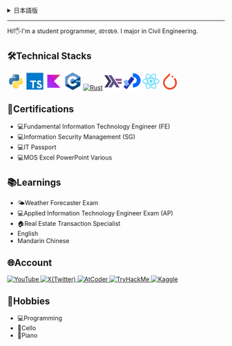
<details><summary>日本語版</summary>
こんにちは！🖐️私は学生プログラマの `dOtOb9` です．

## 🎓大学の専攻
- 🏗️土木工学

## 技術スタック
</p>
</p>
<p align="left">
	<img src="https://raw.githubusercontent.com/devicons/devicon/master/icons/python/python-original.svg" width="40" height="40" alt="Python"/>
	<img src="https://raw.githubusercontent.com/devicons/devicon/master/icons/typescript/typescript-original.svg" width="40" height="40" alt="TypeScript"/>
	<img src="https://raw.githubusercontent.com/devicons/devicon/master/icons/kotlin/kotlin-original.svg" width="40" height="40" alt="Kotlin"/>
	<img src="https://raw.githubusercontent.com/devicons/devicon/master/icons/cplusplus/cplusplus-original.svg" width="40" height="40" alt="C++"/>
	<img src="https://www.rust-lang.org/logos/rust-logo-blk.svg" width="40" height="40" alt="Rust"/>
	<img src="https://raw.githubusercontent.com/devicons/devicon/master/icons/haskell/haskell-original.svg" width="40" height="40" alt="Haskell"/>
	<img src="https://raw.githubusercontent.com/devicons/devicon/master/icons/processing/processing-original.svg" width="40" height="40" alt="Processing"/>
	<img src="https://raw.githubusercontent.com/devicons/devicon/master/icons/react/react-original.svg" width="40" height="40" alt="React"/>
	<img src="https://raw.githubusercontent.com/devicons/devicon/master/icons/pytorch/pytorch-original.svg" width="40" height="40" alt="PyTorch"/>
</p>
</p>
</p>


## 🏅資格
- 💻基本情報技術者（FE）
- 💻情報セキュリティマネジメント（SG）
- 💻ITパスポート
- 💻MOS Excel PowerPoint 各種

## 📚勉強中
- 🌤️気象予報士試験
- 💻応用情報技術者試験（AP）
- 🏠宅地建物取引士
- 英語
- 中国語

## 🥰趣味
- 💻プログラミング
- 🎻チェロ
- 🎹ピアノ

</details>

---

Hi!🖐️I'm a student programmer, `dOtOb9`. I major in Civil Engineering.




## 🛠️Technical Stacks
</p>
<p align="left">
	<a href="https://www.python.org/" target="_blank"><img src="https://raw.githubusercontent.com/devicons/devicon/master/icons/python/python-original.svg" width="40" height="40" alt="Python"/></a>
	<a href="https://www.typescriptlang.org/" target="_blank"><img src="https://raw.githubusercontent.com/devicons/devicon/master/icons/typescript/typescript-original.svg" width="40" height="40" alt="TypeScript"/></a>
	<a href="https://kotlinlang.org/" target="_blank"><img src="https://raw.githubusercontent.com/devicons/devicon/master/icons/kotlin/kotlin-original.svg" width="40" height="40" alt="Kotlin"/></a>
	<a href="https://isocpp.org/" target="_blank"><img src="https://raw.githubusercontent.com/devicons/devicon/master/icons/cplusplus/cplusplus-original.svg" width="40" height="40" alt="C++"/></a>
	<a href="https://www.rust-lang.org/" target="_blank"><img src="https://www.rust-lang.org/logos/rust-logo-blk.svg" width="40" height="40" alt="Rust"/></a>
	<a href="https://www.haskell.org/" target="_blank"><img src="https://raw.githubusercontent.com/devicons/devicon/master/icons/haskell/haskell-original.svg" width="40" height="40" alt="Haskell"/></a>
	<a href="https://processing.org/" target="_blank"><img src="https://raw.githubusercontent.com/devicons/devicon/master/icons/processing/processing-original.svg" width="40" height="40" alt="Processing"/></a>
	<a href="https://react.dev/" target="_blank"><img src="https://raw.githubusercontent.com/devicons/devicon/master/icons/react/react-original.svg" width="40" height="40" alt="React"/></a>
	<a href="https://pytorch.org/" target="_blank"><img src="https://raw.githubusercontent.com/devicons/devicon/master/icons/pytorch/pytorch-original.svg" width="40" height="40" alt="PyTorch"/></a>
</p>
</p>


## 🏅Certifications
- 💻Fundamental Information Technology Engineer (FE)
- 💻Information Security Management (SG)
- 💻IT Passport
- 💻MOS Excel PowerPoint Various

## 📚Learnings
- 🌤️Weather Forecaster Exam
- 💻Applied Information Technology Engineer Exam (AP)
- 🏠Real Estate Transaction Specialist
- English
- Mandarin Chinese

## 🌐Account

<p align="left">
	<a href="https://www.youtube.com/channel/UCYxJQEq7ySx1TZB6M7-PuaQ" target="_blank" rel="noopener noreferrer">
		<img src="https://img.icons8.com/?size=100&id=19318&format=png&color=000000" width="40" height="40" alt="YouTube"/>
	</a>
	<a href="https://x.com/dOtOb9" target="_blank" rel="noopener noreferrer">
		<img src="https://img.icons8.com/?size=100&id=phOKFKYpe00C&format=png&color=000000" width="40" height="40" alt="X(Twitter)"/>
	</a>
	<a href="https://atcoder.jp/users/dOtOb9" target="_blank" rel="noopener noreferrer">
		<img src="https://img.atcoder.jp/assets/icon/atcoder.png" width="40" height="40" alt="AtCoder"/>
	</a>
	<a href="https://tryhackme.com/p/dOtOb9" target="_blank" rel="noopener noreferrer">
		<img src="https://raw.githubusercontent.com/dotob9/assets/main/tryhackme-icon.svg" width="40" height="40" alt="TryHackMe"/>
	</a>
	<a href="https://www.kaggle.com/dotob9" target="_blank" rel="noopener noreferrer">
		<img src="https://img.icons8.com/?size=100&id=Omk4fWoSmCHm&format=png&color=000000" width="40" height="40" alt="Kaggle"/>
	</a>
</p>

## 🥰Hobbies
- 💻Programming
- 🎻Cello
- 🎹Piano